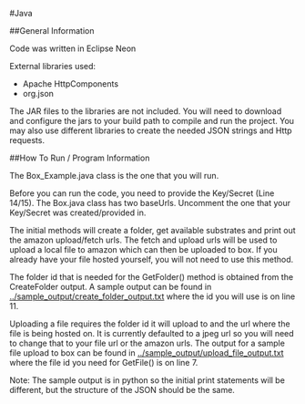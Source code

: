 #Java

##General Information

Code was written in Eclipse Neon

External libraries used:
 * Apache HttpComponents
 * org.json

The JAR files to the libraries are not included. You will need to download and configure the jars to your build path to compile and run the project. You may also use different libraries to create the needed JSON strings and Http requests.

##How To Run / Program Information

The Box_Example.java class is the one that you will run.

Before you can run the code, you need to provide the Key/Secret (Line 14/15). The Box.java class has two baseUrls. Uncomment the one that your Key/Secret was created/provided in.

The initial methods will create a folder, get available substrates and print out the amazon upload/fetch urls. The fetch and upload urls will be used to upload a local file to amazon which can then be uploaded to box. If you already have your file hosted yourself, you will not need to use this method.

The folder id that is needed for the GetFolder() method is obtained from the CreateFolder output. A sample output can be found in [../sample_output/create_folder_output.txt](https://github.com/HPInc/printos-box-api-samples/blob/master/sample_output/create_folder_output.txt) where the id you will use is on line 11.

Uploading a file requires the folder id it will upload to and the url where the file is being hosted on. It is currently defaulted to a jpeg url so you will need to change that to your file url or the amazon urls. The output for a sample file upload to box can be found in [../sample_output/upload_file_output.txt](https://github.com/HPInc/printos-box-api-samples/blob/master/sample_output/upload_file_output.txt) where the file id you need for GetFile() is on line 7.

Note: The sample output is in python so the initial print statements will be different, but the structure of the JSON should be the same.
